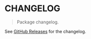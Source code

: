 # CHANGELOG

> Package changelog.

See [GitHub Releases](https://github.com/stdlib-js/math-base-special-labs/releases) for the changelog.